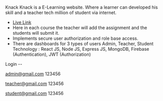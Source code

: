 Knack
Knack is a E-Learning website. Where a learner can developed his skill and a teacher tech million of student via internet.
- [Live Link](https://knack-up.web.app/)
- Here in each course the teacher will add the assignment and the students will submit it.
- Implements secure user authorization and role base access.
- There are dashboards for 3 types of users Admin, Teacher,  Student
Technology : React JS, Node JS, Express JS, MongoDB, Firebase (Authentication), JWT (Authorization) 
    
 Login --

admin@gmail.com
123456

teacher@gmail.com
123456

student@gmail.com
123456